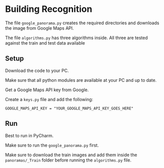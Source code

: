 # Building Recognition

The file `google_panorama.py` creates the required directories and downloads the image from Google Maps API.

The file `algorithms.py` has three algorithms inside. All three are tested against the train and test data available 

## Setup 

Download the code to your PC.

Make sure that all python modules are available at your PC and up to date.

Get a Google Maps API key from Google.

Create a `keys.py` file and add the following: 

`GOOGLE_MAPS_API_KEY = "YOUR_GOOGLE_MAPS_API_KEY_GOES_HERE"`

## Run

Best to run in PyCharm. 

Make sure to run the `google_panorama.py` first. 

Make sure to download the train images and add them inside the `panoramas/_Train` folder before running the `algorithms.py` file.

